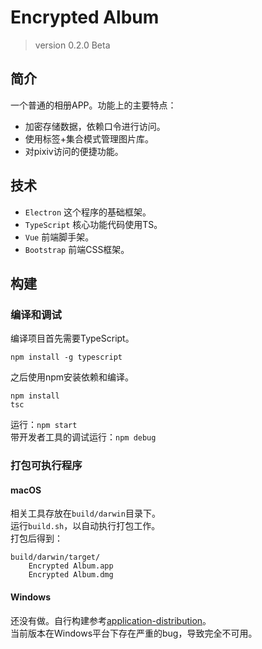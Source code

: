 # Encrypted Album
> version 0.2.0 Beta

## 简介
一个普通的相册APP。功能上的主要特点：  
* 加密存储数据，依赖口令进行访问。
* 使用标签+集合模式管理图片库。
* 对pixiv访问的便捷功能。

## 技术
* `Electron` 这个程序的基础框架。
* `TypeScript` 核心功能代码使用TS。
* `Vue` 前端脚手架。
* `Bootstrap` 前端CSS框架。

## 构建
### 编译和调试
编译项目首先需要TypeScript。
```
npm install -g typescript
```
之后使用npm安装依赖和编译。
```
npm install
tsc
```
运行：`npm start`  
带开发者工具的调试运行：`npm debug`

### 打包可执行程序
#### macOS
相关工具存放在`build/darwin`目录下。  
运行`build.sh`，以自动执行打包工作。    
打包后得到：
```
build/darwin/target/
    Encrypted Album.app
    Encrypted Album.dmg
```

#### Windows
还没有做。自行构建参考[application-distribution](https://electronjs.org/docs/tutorial/application-distribution)。  
当前版本在Windows平台下存在严重的bug，导致完全不可用。